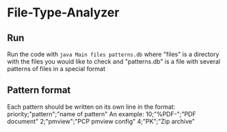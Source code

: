 # File-Type-Analyzer
## Run
Run the code with `java Main files patterns.db` where "files" is a directory with the files you would like to check and "patterns.db" is a file with several patterns of files in a special format

## Pattern format
Each pattern should be written on its own line in the format: priority;"pattern";"name of pattern"
An example:
10;"%PDF-";"PDF document"
2;"pmview";"PCP pmview config"
4;"PK";"Zip archive"
